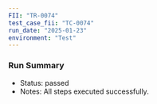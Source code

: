 ```yaml
---
FII: "TR-0074"
test_case_fii: "TC-0074"
run_date: "2025-01-23"
environment: "Test"
---
```


### Run Summary
- Status: passed
- Notes: All steps executed successfully.